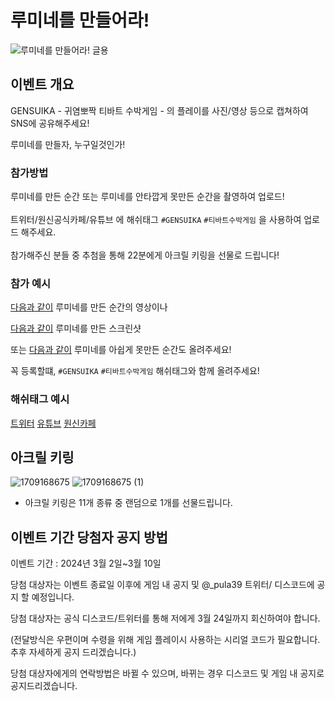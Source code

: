 # 루미네를 만들어라! 

![루미네를 만들어라! 글용](https://github.com/pula39/GensuikaLanding/assets/52481470/592791a6-17f7-40f9-bc43-99cd70e679f7)

## 이벤트 개요

GENSUIKA - 귀염뽀짝 티바트 수박게임 - 의 플레이를 사진/영상 등으로 캡쳐하여 SNS에 공유해주세요!

루미네를 만들자, 누구일것인가!

### 참가방법
루미네를 만든 순간 또는 루미네를 안타깝게 못만든 순간을 촬영하여 업로드! <br>
 <br>
트위터/원신공식카페/유튜브 에 해쉬태그 `#GENSUIKA` `#티바트수박게임` 을 사용하여 업로드 해주세요. <br>
 <br>
참가해주신 분들 중 추첨을 통해 22분에게 아크릴 키링을 선물로 드립니다!

### 참가 예시

[다음과 같이](https://twitter.com/ReichiDAD/status/1759531715922686057) 루미네를 만든 순간의 영상이나 

[다음과 같이](https://twitter.com/_pula39/status/1763831283762024564)  루미네를 만든 스크린샷

또는 [다음과 같이](https://youtu.be/pRRy_X_gG9M) 루미네를 아쉽게 못만든 순간도 올려주세요!


꼭 등록할떄, `#GENSUIKA` `#티바트수박게임` 해쉬태그와 함께 올려주세요! 

### 해쉬태그 예시

[트위터](https://twitter.com/_pula39/status/1763831283762024564) [유튜브](https://youtu.be/pRRy_X_gG9M) [원신카페]([url](https://cafe.naver.com/genshin/5517736)) 

## 아크릴 키링 

![1709168675](https://github.com/pula39/GensuikaLanding/assets/52481470/41b122b5-84c6-4e1a-8258-d31b05a5bb9d)
![1709168675 (1)](https://github.com/pula39/GensuikaLanding/assets/52481470/52fe02bf-afe2-46aa-bd81-8b7bb82afe50)

 * 아크릴 키링은 11개 종류 중 랜덤으로 1개를 선물드립니다.

## 이벤트 기간 당첨자 공지 방법

이벤트 기간 : 2024년 3월 2일~3월 10일

당첨 대상자는 이벤트 종료일 이후에 게임 내 공지 및 @_pula39 트위터/ 디스코드에 공지 할 예정입니다.

당첨 대상자는 공식 디스코드/트위터를 통해 저에게 3월 24일까지 회신하여야 합니다.

(전달방식은 우편이며 수령을 위해 게임 플레이시 사용하는 시리얼 코드가 필요합니다. 추후 자세하게 공지 드리겠습니다.)

당첨 대상자에게의 연락방법은 바뀔 수 있으며, 바뀌는 경우 디스코드 및 게임 내 공지로 공지드리겠습니다.
